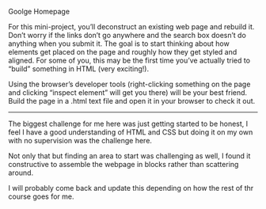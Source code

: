 Goolge Homepage

For this mini-project, you’ll deconstruct an existing web page and rebuild it. Don’t worry if the links don’t go anywhere and the search box doesn’t do anything when you submit it. The goal is to start thinking about how elements get placed on the page and roughly how they get styled and aligned. For some of you, this may be the first time you’ve actually tried to “build” something in HTML (very exciting!).

Using the browser’s developer tools (right-clicking something on the page and clicking “inspect element” will get you there) will be your best friend. Build the page in a .html text file and open it in your browser to check it out.

---

The biggest challenge for me here was just getting started to be honest, I feel I have a good understanding of HTML and CSS but doing it on my own with no supervision was the challenge here.

Not only that but finding an area to start was challenging as well, I found it constructive to assemble the webpage in blocks rather than scattering around.

I will probably come back and update this depending on how the rest of thr course goes for me.